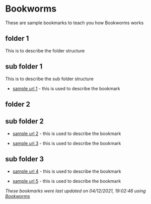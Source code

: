 
# Bookworms
These are sample bookmarks to teach you how Bookworms works

## folder 1
This is to describe the folder structure

## sub folder 1
This is to describe the sub folder structure

* [sample url 1](https://www.mywebsite.com) - this is used to describe the bookmark

    
    
## folder 2


## sub folder 2


* [sample url 2](https://www.mywebsite.com) - this is used to describe the bookmark

* [sample url 3](https://www.mywebsite.com) - this is used to describe the bookmark

    
## sub folder 3


* [sample url 4](https://www.mywebsite.com) - this is used to describe the bookmark

* [sample url 5](https://www.mywebsite.com) - this is used to describe the bookmark

    
    
_These bookmarks were last updated on 04/12/2021, 19:02:46 using [Bookworms](https://github.com/thearegee/bookworms)_
